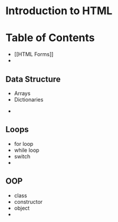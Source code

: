 # Introduction to HTML


# Table of Contents
- [[HTML Forms]]
- 

## Data Structure
- Arrays
- Dictionaries
* 
  
## Loops
- for loop
- while loop
- switch
- 

## OOP
- class
- constructor
- object
- 